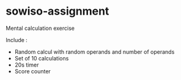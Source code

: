 # sowiso-assignment

Mental calculation exercise

Include :
- Random calcul with random operands and number of operands
- Set of 10 calculations
- 20s timer
- Score counter
